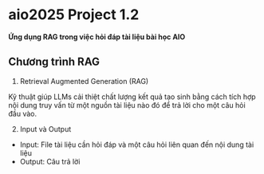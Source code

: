 # aio2025 Project 1.2
**Ứng dụng RAG trong việc hỏi đáp tài liệu bài học AIO**

## Chương trình RAG

1. Retrieval Augmented Generation (RAG)

Kỹ thuật giúp LLMs cải thiệt chất lượng kết quả tạo sinh bằng cách tích hợp nội dung truy vấn từ một nguồn tài liệu nào đó để trả lời cho một câu hỏi đầu vào.

2. Input và Output
- Input: File tài liệu cần hỏi đáp và một câu hỏi liên quan đến nội dung tài liệu
- Output: Câu trả lời


